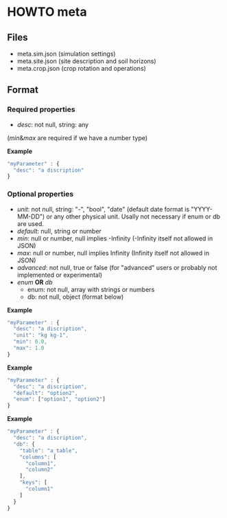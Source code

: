 HOWTO meta
==========

## Files ##

  - meta.sim.json (simulation settings)
  - meta.site.json (site description and soil horizons)
  - meta.crop.json (crop rotation and operations)


## Format ##

### Required properties ###

  * *desc*: not null, string: any

  (*min*&*max* are required if we have a number type)


**Example**
```javascript
"myParameter" : {
  "desc": "a discription"
}
```

### Optional properties ###

  * *unit*: not null, string: "-", "bool", "date" (default date format is "YYYY-MM-DD") or any other physical unit.
    Usally not necessary if enum or db are used.
  * *default*: null, string or number
  * *min*: null or number, null implies -Infinity (-Infinity itself not allowed in JSON)
  * *max*: null or number, null implies Infinity (Infinity itself not allowed in JSON)
  * *advanced*: not null, true or false  (for "advanced" users or probably not implemented or experimental)
  * *enum* **OR** *db*
    * enum: not null, array with strings or numbers
    * db: not null, object (format below)

**Example**
```javascript
"myParameter" : {
  "desc": "a discription",
  "unit": "kg kg-1",
  "min": 0.0,
  "max": 1.0
}
```

**Example**
```javascript
"myParameter" : {
  "desc": "a discription",
  "default": "option2",
  "enum": ["option1", "option2"]
}
```
**Example**
```javascript
"myParameter" : {
  "desc": "a discription",
  "db": {
    "table": "a_table",
    "columns": [
      "column1",
      "column2"
    ],
    "keys": [
      "column1"
    ]
  }
}
```
